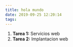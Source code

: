 ```yaml
---
title: hola mundo
date: 2019-09-25 12:20:14
tags:
---
```

1. **Tarea 1:** Servicios web
2. **Tarea 2:** Implantacion web
